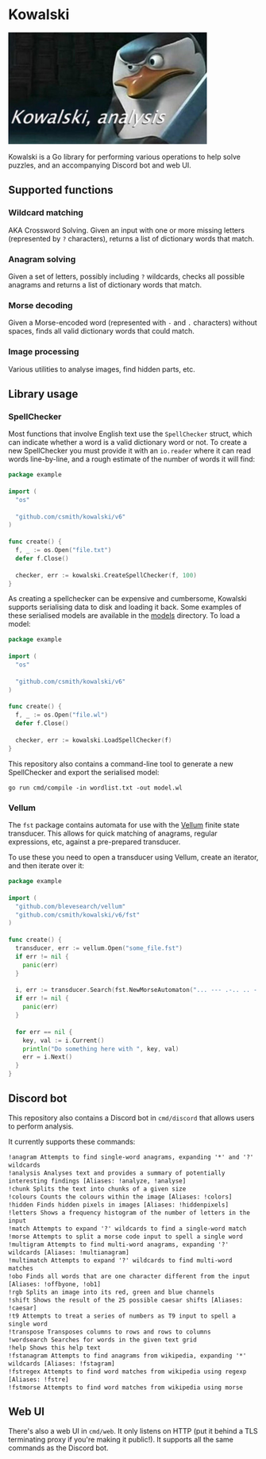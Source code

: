 # Kowalski

![Kowalski, analysis](kowalski.jpg)

Kowalski is a Go library for performing various operations to help solve puzzles,
and an accompanying Discord bot and web UI.

## Supported functions

### Wildcard matching

AKA Crossword Solving. Given an input with one or more missing letters (represented by
`?` characters), returns a list of dictionary words that match.

### Anagram solving

Given a set of letters, possibly including `?` wildcards, checks all possible anagrams
and returns a list of dictionary words that match.

### Morse decoding

Given a Morse-encoded word (represented with `-` and `.` characters) without spaces,
finds all valid dictionary words that could match.

### Image processing

Various utilities to analyse images, find hidden parts, etc.

## Library usage

### SpellChecker

Most functions that involve English text use the `SpellChecker` struct, which can indicate
whether a word is a valid dictionary word or not. To create a new SpellChecker you must
provide it with an `io.reader` where it can read words line-by-line, and a rough estimate
of the number of words it will find:

```go
package example

import (
  "os"

  "github.com/csmith/kowalski/v6"
)

func create() {
  f, _ := os.Open("file.txt")
  defer f.Close()

  checker, err := kowalski.CreateSpellChecker(f, 100)
}
```

As creating a spellchecker can be expensive and cumbersome, Kowalski supports
serialising data to disk and loading it back. Some examples of these serialised
models are available in the [models](models) directory. To load a model:

```go
package example

import (
  "os"

  "github.com/csmith/kowalski/v6"
)

func create() {
  f, _ := os.Open("file.wl")
  defer f.Close()

  checker, err := kowalski.LoadSpellChecker(f)
}
```

This repository also contains a command-line tool to generate a new SpellChecker and export
the serialised model:

```
go run cmd/compile -in wordlist.txt -out model.wl
```

### Vellum

The `fst` package contains automata for use with the [Vellum](https://github.com/blevesearch/vellum/)
finite state transducer. This allows for quick matching of anagrams, regular expressions, etc,
against a pre-prepared transducer.

To use these you need to open a transducer using Vellum, create an iterator, and then iterate
over it:

```go
package example

import (
  "github.com/blevesearch/vellum"
  "github.com/csmith/kowalski/v6/fst"
)

func create() {
  transducer, err := vellum.Open("some_file.fst")
  if err != nil {
    panic(err)
  }

  i, err := transducer.Search(fst.NewMorseAutomaton("... --- .-.. .. -.-."), nil, nil)
  if err != nil {
    panic(err)
  }

  for err == nil {
    key, val := i.Current()
    println("Do something here with ", key, val)
    err = i.Next()
  }
}
```

## Discord bot

This repository also contains a Discord bot in `cmd/discord` that allows users
to perform analysis.

It currently supports these commands:

```
!anagram Attempts to find single-word anagrams, expanding '*' and '?' wildcards
!analysis Analyses text and provides a summary of potentially interesting findings [Aliases: !analyze, !analyse]
!chunk Splits the text into chunks of a given size
!colours Counts the colours within the image [Aliases: !colors]
!hidden Finds hidden pixels in images [Aliases: !hiddenpixels]
!letters Shows a frequency histogram of the number of letters in the input
!match Attempts to expand '?' wildcards to find a single-word match
!morse Attempts to split a morse code input to spell a single word
!multigram Attempts to find multi-word anagrams, expanding '?' wildcards [Aliases: !multianagram]
!multimatch Attempts to expand '?' wildcards to find multi-word matches
!obo Finds all words that are one character different from the input [Aliases: !offbyone, !ob1]
!rgb Splits an image into its red, green and blue channels
!shift Shows the result of the 25 possible caesar shifts [Aliases: !caesar]
!t9 Attempts to treat a series of numbers as T9 input to spell a single word
!transpose Transposes columns to rows and rows to columns
!wordsearch Searches for words in the given text grid
!help Shows this help text
!fstanagram Attempts to find anagrams from wikipedia, expanding '*' wildcards [Aliases: !fstagram]
!fstregex Attempts to find word matches from wikipedia using regexp [Aliases: !fstre]
!fstmorse Attempts to find word matches from wikipedia using morse
```

## Web UI

There's also a web UI in `cmd/web`. It only listens on HTTP (put it behind
a TLS terminating proxy if you're making it public!). It supports all
the same commands as the Discord bot.
